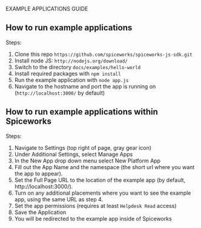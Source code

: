 ﻿EXAMPLE APPLICATIONS GUIDE

How to run example applications
-------------------------------

Steps:

1. Clone this repo `https://github.com/spiceworks/spiceworks-js-sdk.git`
2. Install node JS: `http://nodejs.org/download/`
3. Switch to the directory `docs/examples/hello-world`
4. Install required packages with `npm install`
5. Run the example application with `node app.js`
6. Navigate to the hostname and port the app is running on (`http://localhost:3000/` by default)


How to run example applications within Spiceworks
--------------------------------------------------

Steps:

1. Navigate to Settings (top right of page, gray gear icon)
2. Under Additional Settings, select Manage Apps
3. In the New App drop down menu select New Platform App
4. Fill out the App Name and the namespace (the short url where you want the app to appear).  
5. Set the Full Page URL to the location of the example app (by default, http://localhost:3000/).
6. Turn on any additional placements where you want to see the example app, using the same URL as step 4.
7. Set the app permissions (requires at least `Helpdesk Read` access)
8. Save the Application
9. You will be redirected to the example app inside of Spiceworks

